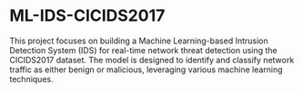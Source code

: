 # ML-IDS-CICIDS2017
This project focuses on building a Machine Learning-based Intrusion Detection System (IDS) for real-time network threat detection using the CICIDS2017 dataset. The model is designed to identify and classify network traffic as either benign or malicious, leveraging various machine learning techniques.
